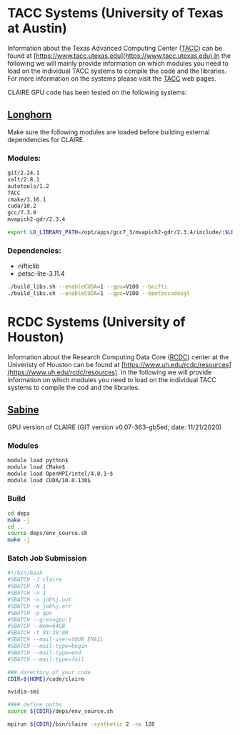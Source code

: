 # TACC Systems (University of Texas at Austin)

Information about the Texas Advanced Computing Center ([TACC](https://www.tacc.utexas.edu)) can be found at [https://www.tacc.utexas.edu](https://www.tacc.utexas.edu).In the following we will mainly provide information on which modules you need to load on the individual TACC systems to compile the code and the libraries. For more information on the systems please visit the [TACC](https://www.tacc.utexas.edu) web pages.

CLAIRE GPU code has been tested on the following systems:


## [Longhorn](https://portal.tacc.utexas.edu/user-guides/longhorn)

Make sure the following modules are loaded before building external dependencies for CLAIRE.

### Modules:

```bash
git/2.24.1
xalt/2.8.1
autotools/1.2
TACC
cmake/3.16.1
cuda/10.2
gcc/7.3.0
mvapich2-gdr/2.3.4
```

```bash
export LD_LIBRARY_PATH=/opt/apps/gcc7_3/mvapich2-gdr/2.3.4/include/:$LD_LIBRARY_PATH
```

### Dependencies:

* nifticlib
* petsc-lite-3.11.4

```bash
./build_libs.sh --enableCUDA=1 --gpu=V100 --bnifti
./build_libs.sh --enableCUDA=1 --gpu=V100 --bpetsccudasgl
```


# RCDC Systems (University of Houston)

Information about the Research Computing Data Core ([RCDC](https://www.uh.edu/rcdc/resources/)) center at the Univeristy of Houston can be found at [https://www.uh.edu/rcdc/resources](https://www.uh.edu/rcdc/resources). In the following we will provide information on which modules you need to load on the individual TACC systems to compile the cod and the libraries.


## [Sabine](https://www.uh.edu/rcdc/resources/hpc/sabine)

GPU version of CLAIRE (GIT version v0.07-363-gb5ed; date: 11/21/2020)

### Modules

```bash
module load python$
module load CMake$
module load OpenMPI/intel/4.0.1~$
module load CUDA/10.0.130$
```


### Build

```bash
cd deps
make -j
cd ..
source deps/env_source.sh
make -j
```

### Batch Job Submission

```bash
#!/bin/bash
#SBATCH -J claire
#SBATCH -N 1
#SBATCH -n 1
#SBATCH -o job%j.out
#SBATCH -e job%j.err
#SBATCH -p gpu
#SBATCH --gres=gpu:1
#SBATCH --mem=64GB
#SBATCH -t 01:30:00
#SBATCH --mail-user=YOUR EMAIL
#SBATCH --mail-type=begin
#SBATCH --mail-type=end
#SBATCH --mail-type=fail

### directory of your code
CDIR=${HOME}/code/claire

nvidia-smi

#### define paths
source ${CDIR}/deps/env_source.sh

mpirun ${CDIR}/bin/claire -synthetic 2 -nx 128
```
